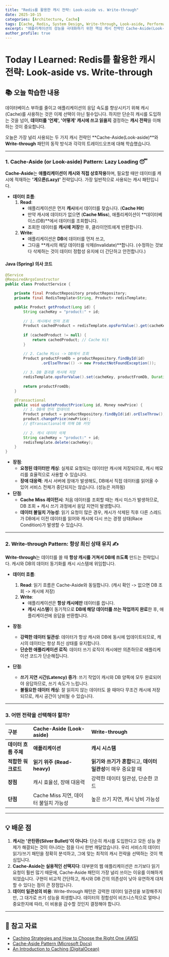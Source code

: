 ```yaml
---
title: "Redis를 활용한 캐시 전략: Look-aside vs. Write-through"
date: 2025-10-15
categories: [Architecture, Cache]
tags: [Cache, Redis, System Design, Write-through, Look-aside, Performance, TIL]
excerpt: "애플리케이션의 성능을 극대화하기 위한 핵심 캐시 전략인 Cache-Aside(Look-aside)와 Write-through 패턴을 학습합니다. 각 전략의 데이터 흐름과 장단점을 비교하며, 어떤 상황에 어떤 캐시 전략을 선택해야 하는지 알아봅니다."
author_profile: true
---
```


# Today I Learned: Redis를 활용한 캐시 전략: Look-aside vs. Write-through

## 📚 오늘 학습한 내용

데이터베이스 부하를 줄이고 애플리케이션의 응답 속도를 향상시키기 위해 캐시(Cache)를 사용하는 것은 이제 선택이 아닌 필수입니다. 하지만 단순히 캐시를 도입하는 것을 넘어, **데이터를 '언제', '어떻게' 캐시에 쓰고 읽을지** 결정하는 **캐시 전략**을 이해하는 것이 중요합니다.

오늘은 가장 널리 사용되는 두 가지 캐시 전략인 **Cache-Aside(Look-aside)**와 **Write-through** 패턴의 동작 방식과 각각의 트레이드오프에 대해 학습했습니다.

---

### 1. **Cache-Aside (or Look-aside) Pattern: Lazy Loading 😴**

**Cache-Aside**는 **애플리케이션이 캐시와 직접 상호작용**하며, 필요할 때만 데이터를 캐시에 적재하는 **'게으른(Lazy)'** 전략입니다. 가장 일반적으로 사용되는 캐시 패턴입니다.

-   **데이터 흐름**:
    1.  **Read**:
        -   애플리케이션은 먼저 **캐시**에서 데이터를 찾습니다. (**Cache Hit**)
        -   만약 캐시에 데이터가 없으면 (**Cache Miss**), 애플리케이션이 **데이터베이스(DB)**에서 데이터를 조회합니다.
        -   조회한 데이터를 **캐시에 저장**한 후, 클라이언트에게 반환합니다.
    2.  **Write**:
        -   애플리케이션은 **DB**에 데이터를 먼저 쓰고,
        -   그다음 **캐시의 해당 데이터를 삭제(Invalidate)**합니다. (수정하는 것보다 삭제하는 것이 데이터 정합성 유지에 더 간단하고 안전합니다.)



#### **Java (Spring) 의사 코드**
```java
@Service
@RequiredArgsConstructor
public class ProductService {

    private final ProductRepository productRepository;
    private final RedisTemplate<String, Product> redisTemplate;

    public Product getProduct(Long id) {
        String cacheKey = "product:" + id;
        
        // 1. 캐시에서 먼저 조회
        Product cachedProduct = redisTemplate.opsForValue().get(cacheKey);
        
        if (cachedProduct != null) {
            return cachedProduct; // Cache Hit
        }

        // 2. Cache Miss -> DB에서 조회
        Product productFromDb = productRepository.findById(id)
                .orElseThrow(() -> new ProductNotFoundException());
        
        // 3. DB 결과를 캐시에 저장
        redisTemplate.opsForValue().set(cacheKey, productFromDb, Duration.ofMinutes(10));
        
        return productFromDb;
    }

    @Transactional
    public void updateProductPrice(Long id, Money newPrice) {
        // 1. DB에 먼저 업데이트
        Product product = productRepository.findById(id).orElseThrow();
        product.changePrice(newPrice); 
        // @Transactional에 의해 DB 커밋
        
        // 2. 캐시 데이터 삭제
        String cacheKey = "product:" + id;
        redisTemplate.delete(cacheKey);
    }
}
```

-   **장점**:
    -   **요청된 데이터만 캐싱**: 실제로 요청되는 데이터만 캐시에 저장되므로, 캐시 메모리를 효율적으로 사용할 수 있습니다.
    -   **장애 대응력**: 캐시 서버에 장애가 발생해도, DB에서 직접 데이터를 읽어올 수 있어 서비스 전체가 중단되지는 않습니다. (성능은 저하됨)
-   **단점**:
    -   **Cache Miss 레이턴시**: 처음 데이터를 조회할 때는 캐시 미스가 발생하므로, DB 조회 + 캐시 쓰기 과정에서 응답 지연이 발생합니다.
    -   **데이터 불일치 가능성**: 읽기 요청이 많은 경우, 캐시가 삭제된 직후 다른 스레드가 DB에서 이전 데이터를 읽어와 캐시에 다시 쓰는 경쟁 상태(Race Condition)가 발생할 수 있습니다.

---

### 2. **Write-through Pattern: 항상 최신 상태 유지 ✍️**

**Write-through**는 데이터를 쓸 때 **항상 캐시를 거쳐서 DB에 쓰도록** 만드는 전략입니다. 캐시와 DB의 데이터 동기화를 캐시 시스템에 위임합니다.

-   **데이터 흐름**:
    1.  **Read**: 읽기 흐름은 Cache-Aside와 동일합니다. (캐시 확인 -> 없으면 DB 조회 -> 캐시에 저장)
    2.  **Write**:
        -   애플리케이션은 **항상 캐시에만** 데이터를 씁니다.
        -   **캐시 시스템**이 동기적으로 **DB에 해당 데이터를 쓰는 작업까지 완료**한 후, 애플리케이션에 응답을 반환합니다.



-   **장점**:
    -   **강력한 데이터 일관성**: 데이터가 항상 캐시와 DB에 동시에 업데이트되므로, 캐시의 데이터는 항상 최신 상태를 유지합니다.
    -   **단순한 애플리케이션 로직**: 데이터 쓰기 로직이 캐시에만 의존하므로 애플리케이션 코드가 단순해집니다.
-   **단점**:
    -   **쓰기 지연 시간(Latency) 증가**: 쓰기 작업이 캐시와 DB 양쪽에 모두 완료되어야 응답하므로, 쓰기 속도가 느립니다.
    -   **불필요한 데이터 캐싱**: 잘 읽히지 않는 데이터도 쓸 때마다 무조건 캐시에 저장되므로, 캐시 공간이 낭비될 수 있습니다.

---

### 3. **어떤 전략을 선택해야 할까?**

| 구분 | **Cache-Aside (Look-aside)** | **Write-through** |
| :--- | :--- | :--- |
| **데이터 흐름 주체** | **애플리케이션** | **캐시 시스템** |
| **적합한 워크로드** | **읽기 위주 (Read-heavy)** | **읽기와 쓰기가 혼합**되고, **데이터 일관성**이 매우 중요할 때 |
| **장점** | 캐시 효율성, 장애 대응력 | 강력한 데이터 일관성, 단순한 코드 |
| **단점** | Cache Miss 지연, 데이터 불일치 가능성 | 높은 쓰기 지연, 캐시 낭비 가능성 |

---

## 💡 배운 점

1.  **캐시는 '은탄환(Silver Bullet)'이 아니다**: 단순히 캐시를 도입한다고 모든 성능 문제가 해결되는 것이 아니라는 점을 다시 한번 깨달았습니다. 우리 서비스의 데이터 읽기/쓰기 패턴을 정확히 분석하고, 그에 맞는 최적의 캐시 전략을 선택하는 것이 핵심입니다.
2.  **Cache-Aside는 실용적인 선택지다**: 대부분의 웹 애플리케이션은 쓰기보다 읽기 요청이 훨씬 많기 때문에, Cache-Aside 패턴이 가장 널리 쓰이는 이유를 이해하게 되었습니다. 구현이 비교적 간단하고, 캐시와 DB 간의 의존성이 낮아 유연하게 대처할 수 있다는 점이 큰 장점입니다.
3.  **데이터 일관성의 비용**: Write-through 패턴은 강력한 데이터 일관성을 보장해주지만, 그 대가로 쓰기 성능을 희생합니다. 데이터의 정합성이 비즈니스적으로 얼마나 중요한지에 따라, 이 비용을 감수할 것인지 결정해야 합니다.

---

## 🔗 참고 자료

-   [Caching Strategies and How to Choose the Right One (AWS)](https://aws.amazon.com/caching/caching-strategies/)
-   [Cache-Aside Pattern (Microsoft Docs)](https://docs.microsoft.com/en-us/azure/architecture/patterns/cache-aside)
-   [An Introduction to Caching (DigitalOcean)](https://www.digitalocean.com/community/tutorials/an-introduction-to-caching)